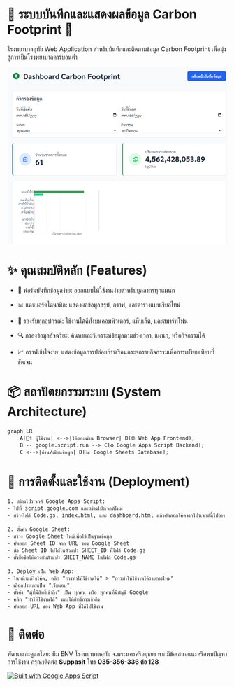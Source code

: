 # 🌳 ระบบบันทึกและแสดงผลข้อมูล Carbon Footprint 🌳
โรงพยาบาลอุทัย
Web Application สำหรับบันทึกและติดตามข้อมูล Carbon Footprint เพื่อมุ่งสู่การเป็นโรงพยาบาลคาร์บอนต่ำ

![Dashboard Preview](./images/Screenshot155305.png)

# ✨ คุณสมบัติหลัก (Features)
- 📝 ฟอร์มบันทึกข้อมูลง่าย: ออกแบบให้ใช้งานง่ายสำหรับบุคลากรทุกแผนก

- 📊 แดชบอร์ดไดนามิก: แสดงผลข้อมูลสรุป, กราฟ, และตารางแบบเรียลไทม์

- 📱 รองรับทุกอุปกรณ์: ใช้งานได้ดีทั้งบนคอมพิวเตอร์, แท็บเล็ต, และสมาร์ทโฟน

- 🔍 กรองข้อมูลอัจฉริยะ: ค้นหาและวิเคราะห์ข้อมูลตามช่วงเวลา, แผนก, หรือกิจกรรมได้

- 📈 กราฟเข้าใจง่าย: แสดงข้อมูลการปล่อยก๊าซเรือนกระจกรายกิจกรรมเพื่อการเปรียบเทียบที่ชัดเจน

# 📦 สถาปัตยกรรมระบบ (System Architecture)
```mermaid
graph LR
    A[👨‍⚕️ ผู้ใช้งาน] <-->|โต้ตอบผ่าน Browser| B(🌐 Web App Frontend);
    B -- google.script.run --> C[⚙️ Google Apps Script Backend];
    C <-->|อ่าน/เขียนข้อมูล| D[📊 Google Sheets Database];
```

# 🚀 การติดตั้งและใช้งาน (Deployment)
    1. สร้างโปรเจกต์ Google Apps Script:
    - ไปที่ script.google.com และสร้างโปรเจกต์ใหม่
    - สร้างไฟล์ Code.gs, index.html, และ dashboard.html แล้วคัดลอกโค้ดจากโปรเจกต์นี้ไปวาง

    2. ตั้งค่า Google Sheet:
    - สร้าง Google Sheet ใหม่เพื่อใช้เป็นฐานข้อมูล
    - คัดลอก Sheet ID จาก URL ของ Google Sheet
    - นำ Sheet ID ไปใส่ในตัวแปร SHEET_ID ที่ไฟล์ Code.gs
    - ตั้งชื่อชีตให้ตรงกับตัวแปร SHEET_NAME ในไฟล์ Code.gs
    
    3. Deploy เป็น Web App:
    - ในหน้าแก้ไขโค้ด, คลิก "การทำให้ใช้งานได้" > "การทำให้ใช้งานได้รายการใหม่"
    - เลือกประเภทเป็น "เว็บแอป"
    - ตั้งค่า "ผู้ที่มีสิทธิ์เข้าถึง" เป็น ทุกคน หรือ ทุกคนที่มีบัญชี Google
    - คลิก "ทำให้ใช้งานได้" และให้สิทธิ์การเข้าถึง
    - คัดลอก URL ของ Web App ที่ได้ไปใช้งาน

# 📧 ติดต่อ
พัฒนาและดูแลโดย: ทีม ENV โรงพยาบาลอุทัย จ.พระนครศรีอยุธยา
หากมีข้อเสนอแนะหรือพบปัญหาการใช้งาน กรุณาติดต่อ  **Suppasit** โทร **035-356-336 ต่อ 128**

[![Built with Google Apps Script](https://img.shields.io/badge/built_with-Google%20Apps%20Script-4285F4?logo=google-cloud&logoColor=white)](https://developers.google.com/apps-script)
